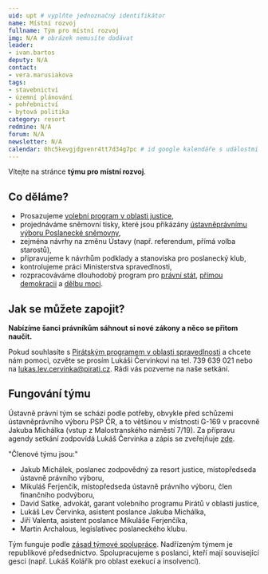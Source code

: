 ```yaml
---
uid: upt # vyplňte jednoznačný identifikátor
name: Místní rozvoj
fullname: Tým pro místní rozvoj
img: N/A # obrázek nemusíte dodávat
leader: 
- ivan.bartos
deputy: N/A
contact:
- vera.marusiakova
tags:
- stavebnictví
- územní plánování
- pohřebnictví
- bytová politika
category: resort
redmine: N/A
forum: N/A
newsletter: N/A
calendar: 0hc5kevgjdgvenr4tt7d34g7pc # id google kalendáře s událostmi
---
```


Vítejte na stránce **týmu pro místní rozvoj**.

Co děláme?
----------

* Prosazujeme [volební program v oblasti justice](/program/psp2017/spravedlnost/),
* projednáváme sněmovní tisky, které jsou přikázány [ústavněprávnímu výboru Poslanecké sněmovny](http://www.psp.cz/sqw/hp.sqw?k=4000),
* zejména návrhy na změnu Ústavy (např. referendum, přímá volba starostů),
* připravujeme k návrhům podklady a stanoviska pro poslanecký klub,
* kontrolujeme práci Ministerstva spravedlnosti,
* rozpracováváme dlouhodobý program pro [právní stát](/program/dlouhodoby/pravni-stat/), [přímou demokracii](/program/dlouhodoby/prima-demokracie/) a [dělbu moci](/program/dlouhodoby/delba-moci/).

Jak se můžete zapojit?
-----------------------------

**Nabízíme šanci právníkům sáhnout si nové zákony a něco se přitom naučit.**

Pokud souhlasíte s [Pirátským programem v oblasti spravedlnosti](/program/psp2017/spravedlnost/) a chcete nám pomoci, ozvěte se prosím Lukáši Červinkovi na tel. 739 639 021 nebo na lukas.lev.cervinka@pirati.cz. Rádi vás pozveme na naše setkání.

Fungování týmu
---------------

Ústavně právní tým se schází podle potřeby, obvykle před schůzemi ústavněprávního výboru PSP ČR, a to většinou v místnosti G-169 v pracovně Jakuba Michálka (vstup z Malostranského náměstí 7/19). Za přípravu agendy setkání zodpovídá Lukáš Červinka a zápis se zveřejňuje [zde](https://forum.pirati.cz/viewtopic.php?f=960&t=40389).

"Členové týmu jsou:"

* Jakub Michálek, poslanec zodpovědný za resort justice, místopředseda ústavně právního výboru,
* Mikuláš Ferjenčík, místopředseda ústavně právního výboru, člen finančního podvýboru,
* David Satke, advokát, garant volebního programu Pirátů v oblasti justice,
* Lukáš Lev Červinka, asistent poslance Jakuba Michálka,
* Jiří Valenta, asistent poslance Mikuláše Ferjenčíka,
* Martin Archalous, legislativec poslaneckého klubu.

Tým funguje podle [zásad týmové spolupráce](https://wiki.pirati.cz/rules/or_zatys). Nadřízeným týmem je republikové předsednictvo. Spolupracujeme s poslanci, kteří mají související gesci (např. Lukáš Kolářík pro oblast exekucí a insolvencí).
